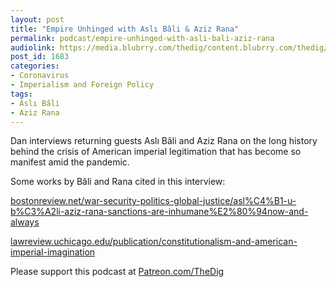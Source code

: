 ```yaml
---
layout: post
title: "Empire Unhinged with Aslı Bâli & Aziz Rana"
permalink: podcast/empire-unhinged-with-asli-bali-aziz-rana
audiolink: https://media.blubrry.com/thedig/content.blubrry.com/thedig/The_Dig-EP_260-Ba_li-Rana.mp3
post_id: 1683
categories: 
- Coronavirus
- Imperialism and Foreign Policy
tags: 
- Aslı Bâli
- Aziz Rana
---
```


Dan interviews returning guests Aslı Bâli and Aziz Rana on the long history behind the crisis of American imperial legitimation that has become so manifest amid the pandemic.

Some works by Bâli and Rana cited in this interview:

[bostonreview.net/war-security-politics-global-justice/asl%C4%B1-u-b%C3%A2li-aziz-rana-sanctions-are-inhumane%E2%80%94now-and-always](https://bostonreview.net/war-security-politics-global-justice/asl%C4%B1-u-b%C3%A2li-aziz-rana-sanctions-are-inhumane%E2%80%94now-and-always)

[lawreview.uchicago.edu/publication/constitutionalism-and-american-imperial-imagination](https://lawreview.uchicago.edu/publication/constitutionalism-and-american-imperial-imagination)

Please support this podcast at 
[Patreon.com/TheDig](https://Patreon.com/TheDig)